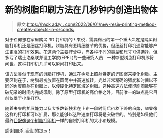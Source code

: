 # 新的树脂印刷方法在几秒钟内创造出物体

> 原文:[https://hack aday . com/2022/06/01/new-resin-printing-method-creates-objects-in-seconds/](https://hackaday.com/2022/06/01/new-resin-printing-method-creates-objects-in-seconds/)

对于任何想在家里购买 3D 打印机的人来说，需要做出的第一个重大决定是购买树脂打印机还是细丝打印机。树脂具有更精细细节的优势，但细丝打印机通常能够产生更强的打印效果。在这两个主要阵营中，有各种不同的类型和尺寸可供选择，但多亏了瑞士洛桑联邦理工学院(EPFL)的一些研究人员，一种新型树脂打印机即将问世，这种打印机几乎可以瞬间打印出来。

该方法类似于现有的树脂打印机，通过在树脂上照射特定的光图案来硬化树脂。主要区别在于，树脂最初放置在圆筒中并高速旋转，光以非常精确的强度和时间以不同的角度照射在树脂上，以便硬化特定区域的树脂。这种高速方法使印刷商能够在破纪录的时间内完成印刷。除了原型打印机的高价格之外，目前唯一的缺点是它目前仅限于小型打印。

随着未来的扩展能力以及大多数新技术在上市一段时间后价格下降的趋势，如果像这样的打印机可以扩展，那么能够以这种速度打印将是突破性的。特别是如果他们最终[匹配像这个树脂打印机](https://hackaday.com/2014/03/22/home-made-resin-based-3d-printer-is-incredible/)一样的自制打印机的大小和规模。

感谢[自杀.香蕉]的提示！